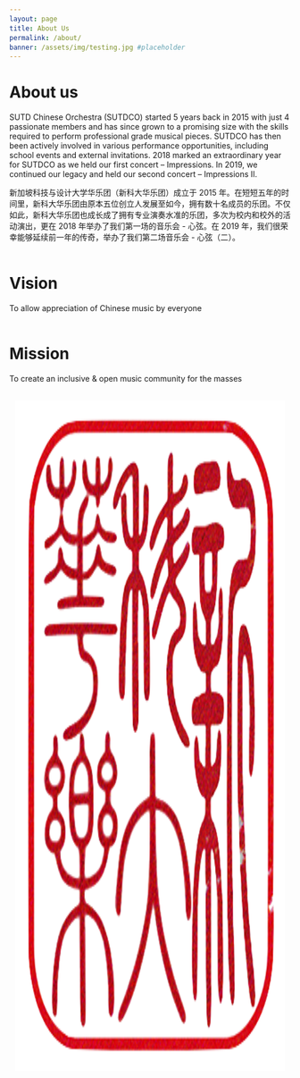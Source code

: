 ```yaml
---
layout: page
title: About Us
permalink: /about/
banner: /assets/img/testing.jpg #placeholder
---
```


<style>
    .logo{
        height: 30vh;
        width: auto;
    }
    .logoCol{
        text-align: center;
        padding: 0px 10px;
    }
</style>

# About us

SUTD Chinese Orchestra (SUTDCO) started 5 years back in 2015 with just 4 passionate members and has since grown to a promising size with the skills required to perform professional grade musical pieces. SUTDCO has then been actively involved in various performance opportunities, including school events and external invitations. 2018 marked an extraordinary year for SUTDCO as we held our first concert – Impressions. In 2019, we continued our legacy and held our second concert – Impressions II.

新加坡科技与设计大学华乐团（新科大华乐团）成立于 2015 年。在短短五年的时间里，新科大华乐团由原本五位创立人发展至如今，拥有数十名成员的乐团。不仅如此，新科大华乐团也成长成了拥有专业演奏水准的乐团，多次为校内和校外的活动演出，更在 2018 年举办了我们第一场的音乐会 - 心弦。在 2019 年，我们很荣幸能够延续前一年的传奇，举办了我们第二场音乐会 - 心弦（二）。  
<br>

<div class="row">

<div class="col-lg-6">

<h1 id="vision">Vision</h1>

<p>To allow appreciation of Chinese music by everyone<br />
<br /></p>

<h1 id="mission">Mission</h1>

<p>To create an inclusive &amp; open music community for the masses</p>
<br />
</div>

<div class="col-lg-6 logoCol">

<img src="/assets/img/logo.png" class="logo"/>

</div>

</div>

